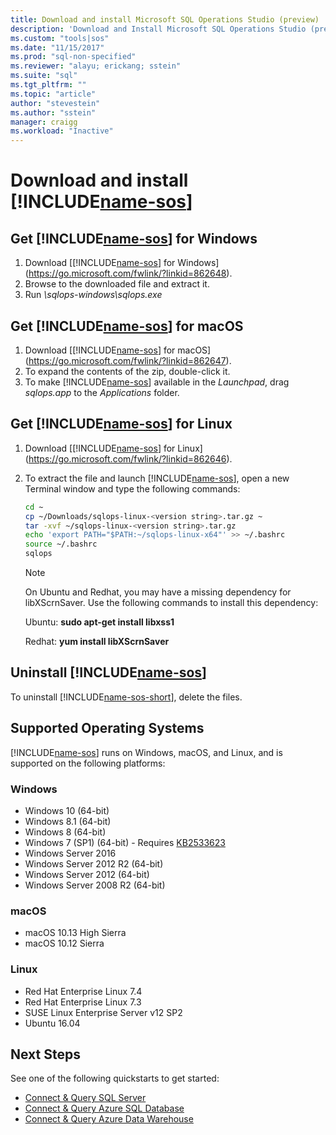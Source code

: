 ```yaml
---
title: Download and install Microsoft SQL Operations Studio (preview) | Microsoft Docs
description: 'Download and Install Microsoft SQL Operations Studio (preview) for Windows, macOS, or Linux'
ms.custom: "tools|sos"
ms.date: "11/15/2017"
ms.prod: "sql-non-specified"
ms.reviewer: "alayu; erickang; sstein"
ms.suite: "sql"
ms.tgt_pltfrm: ""
ms.topic: "article"
author: "stevestein"
ms.author: "sstein"
manager: craigg
ms.workload: "Inactive"
---
```

# Download and install [!INCLUDE[name-sos](../includes/name-sos.md)]


## Get [!INCLUDE[name-sos](../includes/name-sos-short.md)] for Windows

1. Download [[!INCLUDE[name-sos](../includes/name-sos-short.md)] for Windows](https://go.microsoft.com/fwlink/?linkid=862648).
2. Browse to the downloaded file and extract it.
3. Run *\sqlops-windows\sqlops.exe*


## Get [!INCLUDE[name-sos](../includes/name-sos-short.md)] for macOS

1. Download [[!INCLUDE[name-sos](../includes/name-sos-short.md)] for macOS](https://go.microsoft.com/fwlink/?linkid=862647).
2. To expand the contents of the zip, double-click it.
3. To make [!INCLUDE[name-sos](../includes/name-sos-short.md)] available in the *Launchpad*, drag *sqlops.app* to the *Applications* folder.


## Get [!INCLUDE[name-sos](../includes/name-sos-short.md)] for Linux

1. Download [[!INCLUDE[name-sos](../includes/name-sos-short.md)] for Linux](https://go.microsoft.com/fwlink/?linkid=862646).
1. To extract the file and launch [!INCLUDE[name-sos](../includes/name-sos-short.md)], open a new Terminal window and type the following commands:

   ```bash
   cd ~
   cp ~/Downloads/sqlops-linux-<version string>.tar.gz ~
   tar -xvf ~/sqlops-linux-<version string>.tar.gz
   echo 'export PATH="$PATH:~/sqlops-linux-x64"' >> ~/.bashrc
   source ~/.bashrc
   sqlops
   ```

   > [!NOTE]
   > On Ubuntu and Redhat, you may have a missing dependency for libXScrnSaver. Use the following commands to install this dependency:
   >
   >Ubuntu: **sudo apt-get install libxss1**
   >
   >Redhat: **yum install libXScrnSaver**

## Uninstall [!INCLUDE[name-sos](../includes/name-sos-short.md)]

To uninstall [!INCLUDE[name-sos-short](../includes/name-sos-short.md)], delete the files.

## Supported Operating Systems

[!INCLUDE[name-sos](../includes/name-sos-short.md)] runs on Windows, macOS, and Linux, and is supported on the following platforms:

### Windows
- Windows 10 (64-bit)
- Windows 8.1 (64-bit)
- Windows 8 (64-bit)
- Windows 7 (SP1) (64-bit) - Requires [KB2533623](https://www.microsoft.com/en-us/download/details.aspx?id=26767)
- Windows Server 2016
- Windows Server 2012 R2 (64-bit)
- Windows Server 2012 (64-bit)
- Windows Server 2008 R2 (64-bit)

### macOS
- macOS 10.13 High Sierra
- macOS 10.12 Sierra

### Linux
- Red Hat Enterprise Linux 7.4
- Red Hat Enterprise Linux 7.3
- SUSE Linux Enterprise Server v12 SP2
- Ubuntu 16.04


## Next Steps

See one of the following quickstarts to get started:
- [Connect & Query SQL Server](quickstart-sql-server.md)
- [Connect & Query Azure SQL Database](quickstart-sql-database.md)
- [Connect & Query Azure Data Warehouse](quickstart-sql-dw.md)
